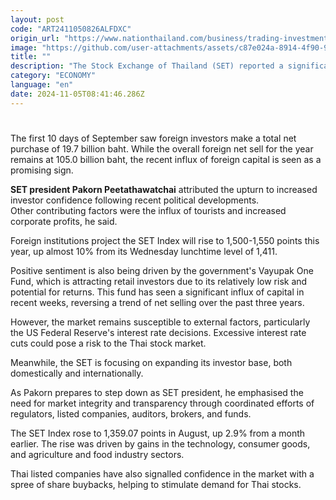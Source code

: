 ```yaml
---
layout: post
code: "ART2411050826ALFDXC"
origin_url: "https://www.nationthailand.com/business/trading-investment/40041383"
image: "https://github.com/user-attachments/assets/c87e024a-8914-4f90-95b3-f96ef799548c"
title: ""
description: "The Stock Exchange of Thailand (SET) reported a significant recovery on Wednesday, attributed to clearer political direction and economic stimulus policies."
category: "ECONOMY"
language: "en"
date: 2024-11-05T08:41:46.286Z
---
```


# 









The first 10 days of September saw foreign investors make a total net purchase of 19.7 billion baht. While the overall foreign net sell for the year remains at 105.0 billion baht, the recent influx of foreign capital is seen as a promising sign.

**SET president Pakorn Peetathawatchai** attributed the upturn to increased investor confidence following recent political developments.  
Other contributing factors were the influx of tourists and increased corporate profits, he said.

Foreign institutions project the SET Index will rise to 1,500-1,550 points this year, up almost 10% from its Wednesday lunchtime level of 1,411.

Positive sentiment is also being driven by the government's Vayupak One Fund, which is attracting retail investors due to its relatively low risk and potential for returns. This fund has seen a significant influx of capital in recent weeks, reversing a trend of net selling over the past three years.

However, the market remains susceptible to external factors, particularly the US Federal Reserve's interest rate decisions. Excessive interest rate cuts could pose a risk to the Thai stock market.

Meanwhile, the SET is focusing on expanding its investor base, both domestically and internationally.

As Pakorn prepares to step down as SET president, he emphasised the need for market integrity and transparency through coordinated efforts of regulators, listed companies, auditors, brokers, and funds.

The SET Index rose to 1,359.07 points in August, up 2.9% from a month earlier. The rise was driven by gains in the technology, consumer goods, and agriculture and food industry sectors.

Thai listed companies have also signalled confidence in the market with a spree of share buybacks, helping to stimulate demand for Thai stocks.